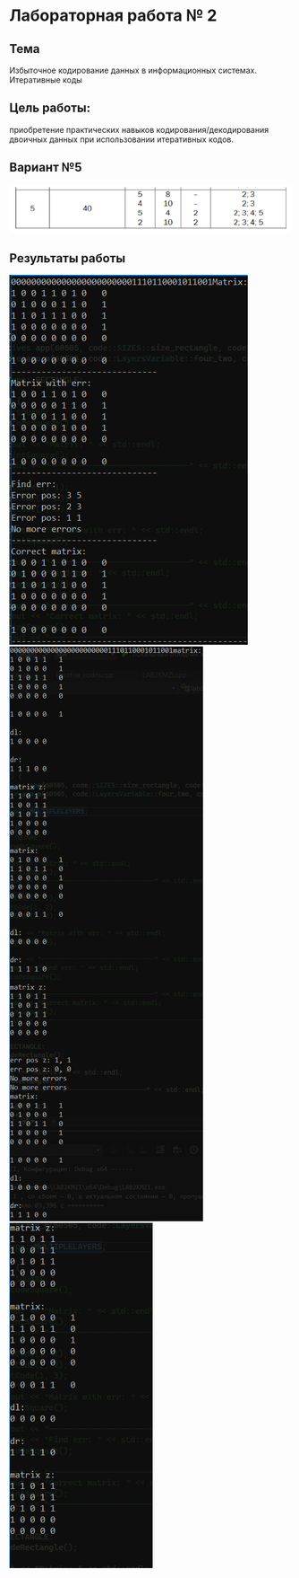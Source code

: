# Лабораторная работа № 2

## Тема
Избыточное кодирование данных в информационных системах. Итеративные коды

## Цель работы:
приобретение практических навыков кодирования/декодирования двоичных данных при использовании итеративных кодов.

## Вариант №5
![Вариант](../../images/image2_1.png)

## Результаты работы
![Результат работы №1](../../images/image2_2.png)
![Результат работы №2_1](../../images/image2_3.png)
![Результат работы №2_2](../../images/image2_4.png)
